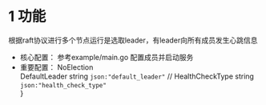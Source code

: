 # 1 功能
根据raft协议进行多个节点运行是选取leader，有leader向所有成员发生心跳信息

- 核心配置： 参考example/main.go 配置成员并启动服务
- 重要配置：
    NoElection       
	DefaultLeader     string             `json:"default_leader"`      //
	HealthCheckType   string			 `json:"health_check_type"`   
}